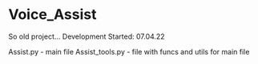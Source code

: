 # Voice_Assist
So old project...
Development Started: 07.04.22

Assist.py - main file
Assist_tools.py - file with funcs and utils for main file
